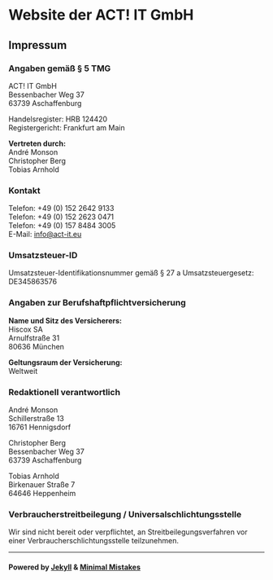 # Website der ACT! IT GmbH

## Impressum
### Angaben gemäß § 5 TMG
ACT! IT GmbH  
Bessenbacher Weg 37  
63739 Aschaffenburg

Handelsregister: HRB 124420  
Registergericht: Frankfurt am Main

**Vertreten durch:**  
André Monson  
Christopher Berg  
Tobias Arnhold

### Kontakt
Telefon: <span style="unicode-bidi: bidi-override; direction: rtl;">3319 2462</span><span style="display: none;">0041 2765</span><span style="unicode-bidi: bidi-override; direction: rtl;"> 251 (0) 94+</span>  
Telefon: <span style="unicode-bidi: bidi-override; direction: rtl;">1740 3262</span><span style="display: none;">0041 2765</span><span style="unicode-bidi: bidi-override; direction: rtl;"> 251 (0) 94+</span>  
Telefon:  <span style="unicode-bidi: bidi-override; direction: rtl;">5003 4848</span><span style="display: none;">0041 2765</span><span style="unicode-bidi: bidi-override; direction: rtl;"> 751 (0) 94+</span>  
E-Mail: <a href="&#109;&#97;&#105;&#108;&#116;&#111;&#58;%69%6E%66%6F%40%61%63%74%2D%69%74%2E%65%75"><span style="unicode-bidi: bidi-override; direction: rtl;">ue.ti-tca@</span><span style="display: none;">@example@</span><span style="unicode-bidi: bidi-override; direction: rtl;">ofni</span></a>  

### Umsatzsteuer-ID
Umsatzsteuer-Identifikationsnummer gemäß § 27 a Umsatzsteuergesetz:  
DE345863576

### Angaben zur Berufshaftpflichtversicherung
**Name und Sitz des Versicherers:**  
Hiscox SA  
Arnulfstraße 31  
80636 München

**Geltungsraum der Versicherung:**  
Weltweit

### Redaktionell verantwortlich
André Monson  
Schillerstraße 13  
16761 Hennigsdorf

Christopher Berg  
Bessenbacher Weg 37  
63739 Aschaffenburg

Tobias Arnhold  
Birkenauer Straße 7  
64646 Heppenheim

### Verbraucherstreitbeilegung / Universalschlichtungsstelle
Wir sind nicht bereit oder verpflichtet, an Streitbeilegungsverfahren vor einer
Verbraucherschlichtungsstelle teilzunehmen.

---
#### Powered by <a href="https://jekyllrb.com" rel="nofollow">Jekyll</a> &amp; <a href="https://mademistakes.com/work/minimal-mistakes-jekyll-theme/" rel="nofollow">Minimal Mistakes</a>